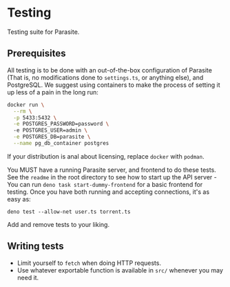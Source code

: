 # Testing

Testing suite for Parasite.

## Prerequisites

All testing is to be done with an out-of-the-box configuration of Parasite (That
is, no modifications done to `settings.ts`, or anything else), and PostgreSQL.
We suggest using containers to make the process of setting it up less of a pain 
in the long run:

```sh
docker run \
  --rm \
  -p 5433:5432 \
  -e POSTGRES_PASSWORD=password \ 
  -e POSTGRES_USER=admin \
  -e POSTGRES_DB=parasite \
  --name pg_db_container postgres
```

If your distribution is anal about licensing, replace `docker` with `podman`.

You MUST have a running Parasite server, and frontend to do these tests. See the
`readme` in the root directory to see how to start up the API server - You can
run `deno task start-dummy-frontend` for a basic frontend for testing. Once you
have both running and accepting connections, it's as easy as:

```
deno test --allow-net user.ts torrent.ts
```

Add and remove tests to your liking.

## Writing tests

- Limit yourself to `fetch` when doing HTTP requests.
- Use whatever exportable function is available in `src/` whenever you may need
  it.
